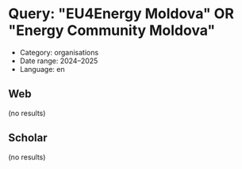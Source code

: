 # Query: "EU4Energy Moldova" OR "Energy Community Moldova"
- Category: organisations
- Date range: 2024–2025
- Language: en

## Web

(no results)

## Scholar

(no results)

